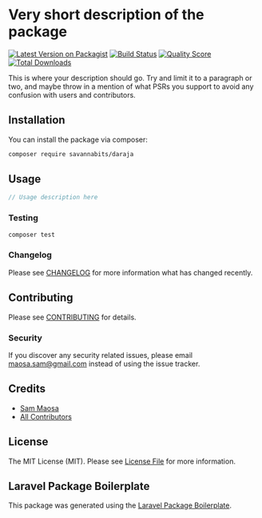 # Very short description of the package

[![Latest Version on Packagist](https://img.shields.io/packagist/v/savannabits/daraja.svg?style=flat-square)](https://packagist.org/packages/savannabits/daraja)
[![Build Status](https://img.shields.io/travis/savannabits/daraja/master.svg?style=flat-square)](https://travis-ci.org/savannabits/daraja)
[![Quality Score](https://img.shields.io/scrutinizer/g/savannabits/daraja.svg?style=flat-square)](https://scrutinizer-ci.com/g/savannabits/daraja)
[![Total Downloads](https://img.shields.io/packagist/dt/savannabits/daraja.svg?style=flat-square)](https://packagist.org/packages/savannabits/daraja)

This is where your description should go. Try and limit it to a paragraph or two, and maybe throw in a mention of what PSRs you support to avoid any confusion with users and contributors.

## Installation

You can install the package via composer:

```bash
composer require savannabits/daraja
```

## Usage

``` php
// Usage description here
```

### Testing

``` bash
composer test
```

### Changelog

Please see [CHANGELOG](CHANGELOG.md) for more information what has changed recently.

## Contributing

Please see [CONTRIBUTING](CONTRIBUTING.md) for details.

### Security

If you discover any security related issues, please email maosa.sam@gmail.com instead of using the issue tracker.

## Credits

- [Sam Maosa](https://github.com/savannabits)
- [All Contributors](../../contributors)

## License

The MIT License (MIT). Please see [License File](LICENSE.md) for more information.

## Laravel Package Boilerplate

This package was generated using the [Laravel Package Boilerplate](https://laravelpackageboilerplate.com).